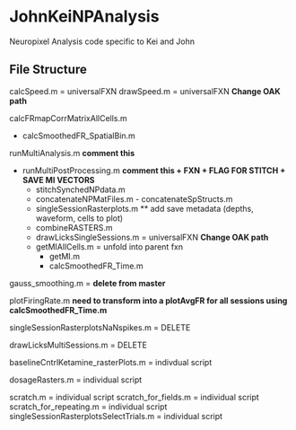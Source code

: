 # JohnKeiNPAnalysis
Neuropixel Analysis code specific to Kei and John

## File Structure
calcSpeed.m = universalFXN
drawSpeed.m = universalFXN **Change OAK path**

calcFRmapCorrMatrixAllCells.m 
- calcSmoothedFR_SpatialBin.m


runMultiAnalysis.m **comment this**

* runMultiPostProcessing.m **comment this + FXN + FLAG FOR STITCH + SAVE MI VECTORS**
    - stitchSynchedNPdata.m
	- concatenateNPMatFiles.m
			- concatenateSpStructs.m
	- singleSessionRasterplots.m ** add save metadata (depths, waveform, cells to plot)
	- combineRASTERS.m
	- drawLicksSingleSessions.m = universalFXN **Change OAK path**
	- getMIAllCells.m = unfold into parent fxn
		- getMI.m
		- calcSmoothedFR_Time.m 



gauss_smoothing.m =  **delete from master**

plotFiringRate.m **need to transform into a plotAvgFR for all sessions using calcSmoothedFR_Time.m**

singleSessionRasterplotsNaNspikes.m = DELETE 

drawLicksMultiSessions.m = DELETE

baselineCntrlKetamine_rasterPlots.m = indivdual script 

dosageRasters.m = individual script

scratch.m = individual script
scratch_for_fields.m = individual script
scratch_for_repeating.m = individual script
singleSessionRasterplotsSelectTrials.m = individual script
